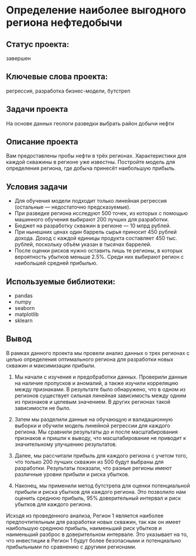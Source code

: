 # Определение наиболее выгодного региона нефтедобычи

## Статус проекта: 
завершен

## Ключевые слова проекта: 
регрессия, разработка бизнес-модели, бутстреп

## Задачи проекта
На основе данных геологи разведки выбрать район добычи нефти

## Описание проекта
Вам предоставлены пробы нефти в трёх регионах. Характеристики для каждой скважины
в регионе уже известны. Постройте модель для определения региона, где добыча принесёт наибольшую прибыль. 

## Условия задачи
- Для обучения модели подходит только линейная регрессия (остальные — недостаточно предсказуемые).
- При разведке региона исследуют 500 точек, из которых с помощью машинного обучения выбирают 200 лучших для разработки.
- Бюджет на разработку скважин в регионе — 10 млрд рублей.
- При нынешних ценах один баррель сырья приносит 450 рублей дохода. Доход с каждой единицы продукта составляет 450 тыс. рублей, поскольку объём указан в тысячах баррелей.
- После оценки рисков нужно оставить лишь те регионы, в которых вероятность убытков меньше 2.5%. Среди них выбирают регион с наибольшей средней прибылью.

## Используемые библиотеки:
- pandas
- numpy
- seaborn
- matplotlib
- sklearn

## Вывод

В рамках данного проекта мы провели анализ данных о трех регионах с целью определения оптимального региона для разработки новых скважин и максимизации прибыли.

1. Мы начали с изучения и предобработки данных. Проверили данные на наличие пропусков и аномалий, а также изучили корреляцию между признаками. В результате было обнаружено, что в одном из регионов существует сильная линейная зависимость между одним из признаков и целевым значением. В других регионах такой зависимости не было.

2. Затем мы разделили данные на обучающую и валидационную выборки и обучили модель линейной регрессии для каждого региона. Мы сравнили результаты до и после масштабирования признаков и пришли к выводу, что масштабирование не приводит к значительному улучшению результатов.

3. Далее, мы рассчитали прибыль для каждого региона с учетом того, что только 200 лучших скважин из 500 будут выбраны для разработки. Результаты показали, что разные регионы имеют различные уровни прибыли и риска убытков.

4. Наконец, мы применили метод бутстрепа для оценки потенциальной прибыли и риска убытков для каждого региона. Это позволило нам оценить среднюю прибыль, 95% доверительный интервал и риск убытков для каждого региона.

Исходя из проведенного анализа, Регион 1 является наиболее предпочтительным для разработки новых скважин, так как он имеет наибольшую среднюю прибыль, наименьший риск убытков и наименьший разброс в доверительном интервале. Это указывает на то, что инвестиции в Регион 1 будут более безопасными и потенциально прибыльными по сравнению с другими регионами.
